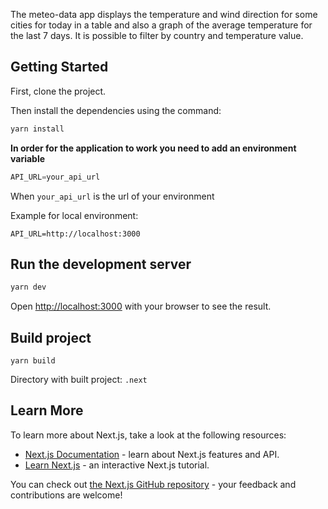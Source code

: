 The meteo-data app displays the temperature and wind direction for some cities for today in a table
and also a graph of the average temperature for the last 7 days. It is possible to filter by country and temperature value.

## Getting Started
First, clone the project. 

Then install the dependencies using the command:

```bash
yarn install
```

**In order for the application to work you need to add an environment variable**

```js
API_URL=your_api_url
```

When ```your_api_url``` is the url of your environment  

Example for local environment:

```
API_URL=http://localhost:3000
```

## Run the development server

```bash
yarn dev
```

Open [http://localhost:3000](http://localhost:3000) with your browser to see the result.

## Build project 

```
yarn build
```

Directory with built project: ```.next``` 


## Learn More

To learn more about Next.js, take a look at the following resources:

- [Next.js Documentation](https://nextjs.org/docs) - learn about Next.js features and API.
- [Learn Next.js](https://nextjs.org/learn) - an interactive Next.js tutorial.

You can check out [the Next.js GitHub repository](https://github.com/vercel/next.js/) - your feedback and contributions are welcome!